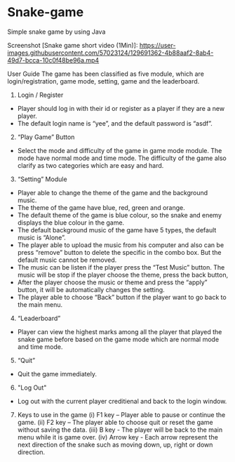 # Snake-game
Simple snake game by using Java

Screenshot
[Snake game short video (1Min)]: https://user-images.githubusercontent.com/57023124/129691362-4b88aaf2-8ab4-49d7-bcca-10c0f48be96a.mp4

 User Guide
The game has been classified as five module, which are login/registration, game mode, setting, game and the leaderboard.

1. Login / Register
-	Player should log in with their id or register as a player if they are a new player. 
-	The default login name is “yee”, and the default password is “asdf”.
2. “Play Game” Button
-	Select the mode and difficulty of the game in game mode module. The mode have normal mode and time mode. The difficulty of the game also clarify as two categories which are easy and hard.
3. “Setting” Module
-	Player able to change the theme of the game and the background music.
-	The theme of the game have blue, red, green and orange.
-	The default theme of the game is blue colour, so the snake and enemy displays the blue colour in the game.
-	The default background music of the game have 5 types, the default music is “Alone”.
-	The player able to upload the music from his computer and also can be press “remove” button to delete the specific in the combo box. But the default music cannot be removed.
-	The music can be listen if the player press the “Test Music” button. The music will be stop if the player choose the theme, press the back button, 
-	After the player choose the music or theme and press the “apply” button, it will be automatically changes the setting.
-	The player able to choose “Back” button if the player want to go back to the main menu.
4. “Leaderboard”
-	Player can view the highest marks among all the player that played the snake game before based on the game mode which are normal mode and time mode.
5. “Quit”
-	 Quit the game immediately.
6. "Log Out"
-	 Log out with the current player creditienal and back to the login window.
7. Keys to use in the game
(i) F1 key – Player able to pause or continue the game.
(ii) F2 key – The player able to choose quit or reset the game without saving the data.
(iii) B key - The player will be back to the main menu while it is game over.
(iv) Arrow key - Each arrow represent the next direction of the snake such as moving down, up, right or down direction.
